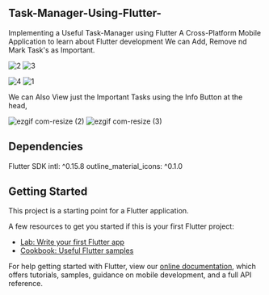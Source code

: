 ## Task-Manager-Using-Flutter-
Implementing a Useful Task-Manager using Flutter
A Cross-Platform Mobile Application to learn about Flutter development
We can Add, Remove nd Mark Task's as Important.

![2](https://user-images.githubusercontent.com/54267475/90954399-91755c80-e491-11ea-9013-dfb237126b6c.JPG)
![3](https://user-images.githubusercontent.com/54267475/90954427-dac5ac00-e491-11ea-8e7b-836f77700213.JPG)

![4](https://user-images.githubusercontent.com/54267475/90954564-e9609300-e492-11ea-9fd9-66f61f9ae521.JPG)
![1](https://user-images.githubusercontent.com/54267475/90954334-21ff6d00-e491-11ea-98b7-e1b453129782.JPG)


We can Also View just the Important Tasks using the Info Button at the head,

![ezgif com-resize (2)](https://user-images.githubusercontent.com/54267475/90953154-9bde2900-e486-11ea-9763-171537cc40df.gif) 
![ezgif com-resize (3)](https://user-images.githubusercontent.com/54267475/90953158-a8fb1800-e486-11ea-9beb-c5bb6a4df06f.gif)

## Dependencies
 Flutter SDK 
 intl: ^0.15.8
 outline_material_icons: ^0.1.0


## Getting Started

This project is a starting point for a Flutter application.

A few resources to get you started if this is your first Flutter project:

- [Lab: Write your first Flutter app](https://flutter.dev/docs/get-started/codelab)
- [Cookbook: Useful Flutter samples](https://flutter.dev/docs/cookbook)

For help getting started with Flutter, view our
[online documentation](https://flutter.dev/docs), which offers tutorials,
samples, guidance on mobile development, and a full API reference.






